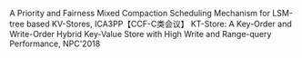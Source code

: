  A Priority and Fairness Mixed Compaction Scheduling Mechanism for LSM-tree based KV-Stores, ICA3PP【CCF-C类会议】
 KT-Store: A Key-Order and Write-Order Hybrid Key-Value Store with High Write and Range-query Performance, NPC'2018
